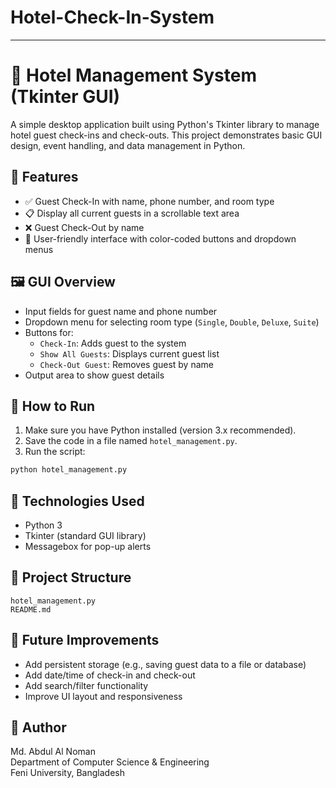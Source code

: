 # Hotel-Check-In-System

---

# 🏨 Hotel Management System (Tkinter GUI)

A simple desktop application built using Python's Tkinter library to manage hotel guest check-ins and check-outs. This project demonstrates basic GUI design, event handling, and data management in Python.

## 📌 Features

- ✅ Guest Check-In with name, phone number, and room type
- 📋 Display all current guests in a scrollable text area
- ❌ Guest Check-Out by name
- 🎨 User-friendly interface with color-coded buttons and dropdown menus

## 🖼️ GUI Overview

- Input fields for guest name and phone number
- Dropdown menu for selecting room type (`Single`, `Double`, `Deluxe`, `Suite`)
- Buttons for:
  - `Check-In`: Adds guest to the system
  - `Show All Guests`: Displays current guest list
  - `Check-Out Guest`: Removes guest by name
- Output area to show guest details

## 🚀 How to Run

1. Make sure you have Python installed (version 3.x recommended).
2. Save the code in a file named `hotel_management.py`.
3. Run the script:

```bash
python hotel_management.py
```

## 🧠 Technologies Used

- Python 3
- Tkinter (standard GUI library)
- Messagebox for pop-up alerts

## 📂 Project Structure

```
hotel_management.py
README.md
```

## 📌 Future Improvements

- Add persistent storage (e.g., saving guest data to a file or database)
- Add date/time of check-in and check-out
- Add search/filter functionality
- Improve UI layout and responsiveness

## 🙌 Author

Md. Abdul Al Noman  
Department of Computer Science & Engineering  
Feni University, Bangladesh
